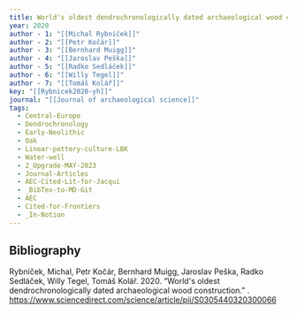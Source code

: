 ```yaml
---
title: World's oldest dendrochronologically dated archaeological wood construction
year: 2020
author - 1: "[[Michal Rybníček]]"
author - 2: "[[Petr Kočár]]"
author - 3: "[[Bernhard Muigg]]"
author - 4: "[[Jaroslav Peška]]"
author - 5: "[[Radko Sedláček]]"
author - 6: "[[Willy Tegel]]"
author - 7: "[[Tomáš Kolář]]"
key: "[[Rybnicek2020-yh]]"
journal: "[[Journal of archaeological science]]"
tags:
  - Central-Europe
  - Dendrochronology
  - Early-Neolithic
  - Oak
  - Linear-pottery-culture-LBK
  - Water-well
  - 2_Upgrade-MAY-2023
  - Journal-Articles
  - AEC-Cited-Lit-for-Jacqui
  - _BibTex-to-MD-Git
  - AEC
  - Cited-for-Frontiers
  - _In-Notion
---
```


## Bibliography
Rybníček, Michal, Petr Kočár, Bernhard Muigg, Jaroslav Peška, Radko Sedláček, Willy Tegel, Tomáš Kolář. 2020. “World's oldest dendrochronologically dated archaeological wood construction.” . https://www.sciencedirect.com/science/article/pii/S0305440320300066